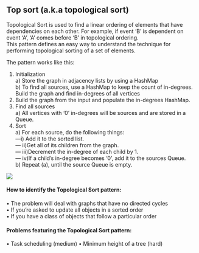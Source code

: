 ## Top sort (a.k.a topological sort)

Topological Sort is used to find a linear ordering of elements that have dependencies on each other. For example, if event ‘B’ is dependent on event ‘A’, 
‘A’ comes before ‘B’ in topological ordering. <br>
This pattern defines an easy way to understand the technique for performing topological sorting of a set of elements.<br>

The pattern works like this:<br>
<ol>
<li> Initialization <br>
a) Store the graph in adjacency lists by using a HashMap <br>
b) To find all sources, use a HashMap to keep the count of in-degrees. Build the graph and find in-degrees of all vertices
  </li>
  <li> Build the graph from the input and populate the in-degrees HashMap.
  </li> 
<li> Find all sources <br>
a) All vertices with ‘0’ in-degrees will be sources and are stored in a Queue.
  </li>
<li> Sort <br>
a) For each source, do the following things: <br>
—i) Add it to the sorted list. <br>
— ii)Get all of its children from the graph. <br>
— iii)Decrement the in-degree of each child by 1. <br>
— iv)If a child’s in-degree becomes ‘0’, add it to the sources Queue. <br>
b) Repeat (a), until the source Queue is empty.
  </ol>
  
  <img src="https://hackernoon.com/_next/image?url=https%3A%2F%2Fcdn.hackernoon.com%2Fphotos%2FG9YRlqC9joZNTWsi1ul7tRkO6tv1-ve1473wvg&w=1920&q=75" />
  
#### How to identify the Topological Sort pattern:
&#8226; The problem will deal with graphs that have no directed cycles <br>
&#8226; If you’re asked to update all objects in a sorted order <br>
&#8226; If you have a class of objects that follow a particular order

#### Problems featuring the Topological Sort pattern:
&#8226; Task scheduling (medium)
&#8226; Minimum height of a tree (hard)
